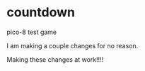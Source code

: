# countdown
pico-8 test game

I am making a couple changes for no reason.

Making these changes at work!!!!

